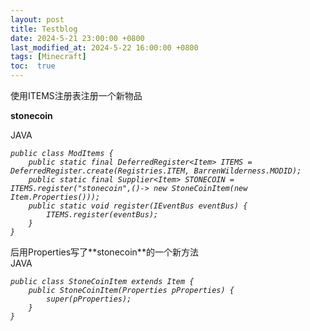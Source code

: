 ```yaml
---
layout: post
title: Testblog
date: 2024-5-21 23:00:00 +0800
last_modified_at: 2024-5-22 16:00:00 +0800
tags: [Minecraft]
toc:  true
---
```

使用ITEMS注册表注册一个新物品

**stonecoin**
<div class="highlight-tools">
  <i class="fas fa-angle-down expand">
  </i><div class="code-lang">JAVA</div>
  <div class="copy-notice"></div><i class="fas fa-paste copy-button">
  </i>
<em>
  
    public class ModItems {
        public static final DeferredRegister<Item> ITEMS = DeferredRegister.create(Registries.ITEM, BarrenWilderness.MODID);
        public static final Supplier<Item> STONECOIN = ITEMS.register("stonecoin",()-> new StoneCoinItem(new Item.Properties()));
        public static void register(IEventBus eventBus) {
            ITEMS.register(eventBus);
        }
    }
</em>
</div>
后用Properties写了**stonecoin**的一个新方法

<div class="highlight-tools">
  <i class="fas fa-angle-down expand">
  </i><div class="code-lang">JAVA</div>
  <div class="copy-notice"></div><i class="fas fa-paste copy-button">
  </i>
<em>
  
    public class StoneCoinItem extends Item {
        public StoneCoinItem(Properties pProperties) {
            super(pProperties);
        }
    }
</em>
</div>
